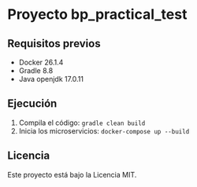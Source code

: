 # Proyecto bp_practical_test

## Requisitos previos
- Docker 26.1.4
- Gradle 8.8
- Java openjdk 17.0.11

## Ejecución
1. Compila el código: `gradle clean build`
2. Inicia los microservicios: `docker-compose up --build`

## Licencia
Este proyecto está bajo la Licencia MIT.
